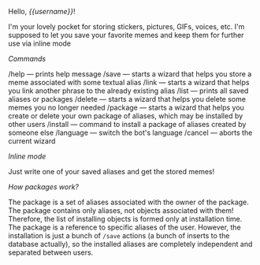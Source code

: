Hello, *{{username}}*!

I'm your lovely pocket for storing stickers, pictures, GIFs, voices, etc. I'm supposed to let you save your favorite memes and keep them for further use via inline mode

*Commands*

/help — prints help message
/save — starts a wizard that helps you store a meme associated with some textual alias
/link — starts a wizard that helps you link another phrase to the already existing alias
/list — prints all saved aliases or packages
/delete — starts a wizard that helps you delete some memes you no longer needed
/package — starts a wizard that helps you create or delete your own package of aliases, which may be installed by other users
/install — command to install a package of aliases created by someone else
/language — switch the bot's language
/cancel — aborts the current wizard

*Inline mode*

Just write one of your saved aliases and get the stored memes!

*How packages work?*

The package is a set of aliases associated with the owner of the package. The package contains only aliases, not objects associated with them! Therefore, the list of installing objects is formed only at installation time. The package is a reference to specific aliases of the user. However, the installation is just a bunch of `/save` actions (a bunch of inserts to the database actually), so the installed aliases are completely independent and separated between users.
